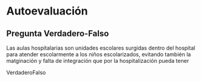 # Autoevaluación

## Pregunta Verdadero-Falso

<quiz name=""><question><p>Las aulas hospitalarias son unidades escolares surgidas dentro del hospital para atender escolarmente a los niños escolarizados, evitando también la matginación y falta de integración que por la hospitalización pueda tener</p><answer correct>Verdadero</answer><answer>Falso</answer></question></quiz>


